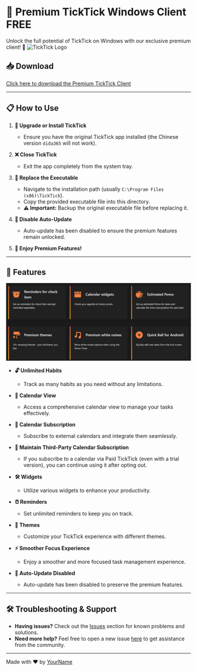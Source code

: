 # 🎉 Premium TickTick Windows Client FREE

Unlock the full potential of TickTick on Windows with our exclusive premium client! 🚀
![TickTick Logo](https://d107mjio2rjf74.cloudfront.net/sites/res/download/common/images@2/intro.png)

## 📥 Download

[Click here to download the Premium TickTick Client](#)

---

## 📋 How to Use

1. **🔄 Upgrade or Install TickTick**
   - Ensure you have the original TickTick app installed (the Chinese version `dida365` will not work).

2. **❌ Close TickTick**
   - Exit the app completely from the system tray.

3. **📂 Replace the Executable**
   - Navigate to the installation path (usually `C:\Program Files (x86)\TickTick`).
   - Copy the provided executable file into this directory.
   - **⚠️ Important:** Backup the original executable file before replacing it.

4. **🛑 Disable Auto-Update**
   - Auto-update has been disabled to ensure the premium features remain unlocked.

5. **🎉 Enjoy Premium Features!**

---

## 🌟 Features
![features](./images/image.png)

- **🔓 Unlimited Habits**
  - Track as many habits as you need without any limitations.


- **📅 Calendar View**
  - Access a comprehensive calendar view to manage your tasks effectively.

- **🔗 Calendar Subscription**
  - Subscribe to external calendars and integrate them seamlessly.

- **🔄 Maintain Third-Party Calendar Subscription**
  - If you subscribe to a calendar via Paid TickTick (even with a trial version), you can continue using it after opting out.

- **🛠️ Widgets**
  - Utilize various widgets to enhance your productivity.

- **⏰ Reminders**
  - Set unlimited reminders to keep you on track.

- **🎨 Themes**
  - Customize your TickTick experience with different themes.

- **⚡ Smoother Focus Experience**
  - Enjoy a smoother and more focused task management experience.

- **🛑 Auto-Update Disabled**
  - Auto-update has been disabled to preserve the premium features.

---

## 🛠️ Troubleshooting & Support

- **Having issues?** Check out the [Issues]() section for known problems and solutions.
- **Need more help?** Feel free to open a new issue [here]() to get assistance from the community.

---

Made with ❤️ by [YourName](https://github.com/v8g-bug)
